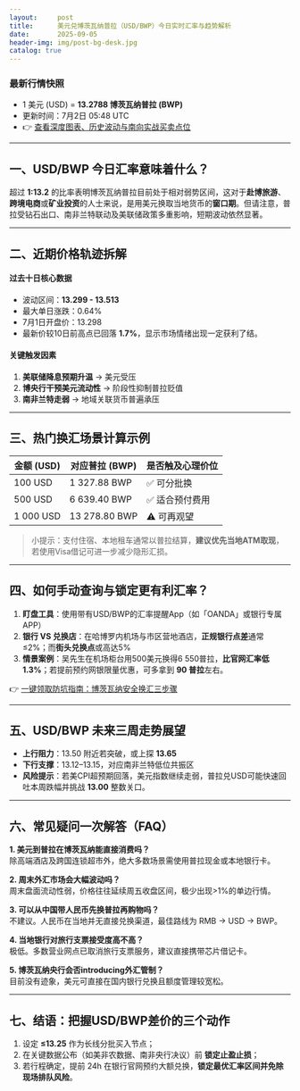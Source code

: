```yaml
---
layout:     post
title:      美元兑博茨瓦纳普拉（USD/BWP）今日实时汇率与趋势解析
date:       2025-09-05
header-img: img/post-bg-desk.jpg
catalog: true
---
```


### 最新行情快照
- 1 美元 (USD) = **13.2788 博茨瓦纳普拉 (BWP)**
- 更新时间：7月2日 05:48 UTC  
- 👉 [查看深度图表、历史波动与南向实战买卖点位](https://okxdog.com/)

---

## 一、USD/BWP 今日汇率意味着什么？

超过 **1:13.2** 的比率表明博茨瓦纳普拉目前处于相对弱势区间，这对于**赴博旅游**、**跨境电商**或**矿业投资**的人士来说，是用美元换取当地货币的**窗口期**。但请注意，普拉受钻石出口、南非兰特联动及美联储政策多重影响，短期波动依然显著。

---

## 二、近期价格轨迹拆解

#### 过去十日核心数据
- 波动区间：**13.299 - 13.513**
- 最大单日涨跌：0.64%
- 7月1日开盘价：13.298  
- 最新价较10日前高点已回落 **1.7%**，显示市场情绪出现一定获利了结。

#### 关键触发因素
1. **美联储降息预期升温** → 美元受压  
2. **博央行干预美元流动性** → 阶段性抑制普拉贬值  
3. **南非兰特走弱** → 地域关联货币普遍承压

---

## 三、热门换汇场景计算示例

| 金额 (USD) | 对应普拉 (BWP) | 是否触及心理价位 |
|-------------|------------------|------------------|
| 100 USD     | 1 327.88 BWP     | ✅ 可分批换 |
| 500 USD     | 6 639.40 BWP     | ✅ 适合预付费用 |
| 1 000 USD   | 13 278.80 BWP    | ⚠️ 可再观望 |

> 小提示：支付住宿、本地租车通常以普拉结算，**建议优先当地ATM取现**，若使用Visa借记可进一步减少隐形汇损。

---

## 四、如何手动查询与锁定更有利汇率？

1. **盯盘工具**：使用带有USD/BWP的汇率提醒App（如「OANDA」或银行专属APP）  
2. **银行 VS 兑换店**：在哈博罗内机场与市区营地酒店，**正规银行点差**通常 ≤2%；而**街头兑换点**或高达5%  
3. **情景案例**：吴先生在机场柜台用500美元换得6 550普拉，**比官网汇率低1.3%**；若提前预约网银限量优惠，可多拿到 **90 普拉**左右。  

👉 [一键领取防坑指南：博茨瓦纳安全换汇三步骤](https://okxdog.com/)

---

## 五、USD/BWP 未来三周走势展望

- **上行阻力**：13.50 附近若突破，或上探 **13.65**  
- **下行支撑**：13.12–13.15，对应南非兰特低位共振区  
- **风险提示**：若美CPI超预期回落，美元指数继续走弱，普拉兑USD可能快速回吐本周跌幅并挑战 **13.00** 整数关口。

---

## 六、常见疑问一次解答（FAQ）

**1. 美元到普拉在博茨瓦纳能直接消费吗？**  
除高端酒店及跨国连锁超市外，绝大多数场景需使用普拉现金或本地银行卡。

**2. 周末外汇市场会大幅波动吗？**  
周末盘面流动性弱，价格往往延续周五收盘区间，极少出现>1%的单边行情。

**3. 可以从中国带人民币先换普拉再购物吗？**  
不建议。人民币在当地并无直接兑换渠道，最佳路线为 RMB → USD → BWP。

**4. 当地银行对旅行支票接受度高不高？**  
极低。多数营业网点已取消旅行支票服务，建议直接携带芯片借记卡。

**5. 博茨瓦纳央行会否introducing外汇管制？**  
目前没有迹象，美元可直接在国内银行兑换且额度管理较宽松。

---

## 七、结语：把握USD/BWP差价的三个动作

1. 设定 **≤13.25** 作为长线分批买入节点；  
2. 在关键数据公布（如美非农数据、南非央行决议）前 **锁定止盈止损**；  
3. 若行程确定，提前 24h 在银行官网预约大额兑换，**锁定最优汇率区间并免除现场排队风险**。